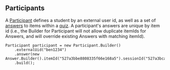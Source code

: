 ## Participants

A [Participant](/src/main/java/org/corespring/resource/question/Participant.java) defines a student by an external user
id, as well as a set of [answers](/doc/resources/answers.md) to items within a [quiz](/doc/resources/quizzes.md). A
participant's answers are unique by item id (i.e., the Builder for Participant will not allow duplicate itemIds for
Answers, and will override existing Answers with matching itemId).

    Participant participant = new Participant.Builder()
        .externalUid("ben1234")
        .answer(new Answer.Builder().itemId("527a3bbe8808335f66e168a5").sessionId("527a3bca8808335f66e168a6").build())
        .build();
